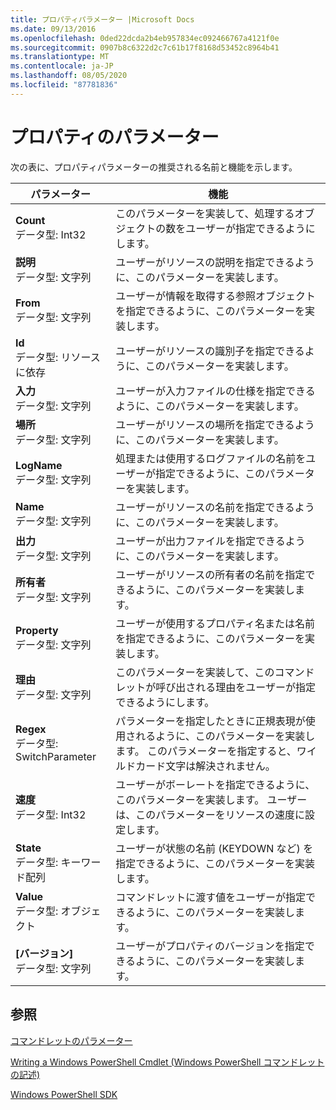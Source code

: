 ```yaml
---
title: プロパティパラメーター |Microsoft Docs
ms.date: 09/13/2016
ms.openlocfilehash: 0ded22dcda2b4eb957834ec092466767a4121f0e
ms.sourcegitcommit: 0907b8c6322d2c7c61b17f8168d53452c8964b41
ms.translationtype: MT
ms.contentlocale: ja-JP
ms.lasthandoff: 08/05/2020
ms.locfileid: "87781836"
---
```

# <a name="property-parameters"></a>プロパティのパラメーター

次の表に、プロパティパラメーターの推奨される名前と機能を示します。

|パラメーター|機能|
|---|---|
|**Count**<br>データ型: Int32|このパラメーターを実装して、処理するオブジェクトの数をユーザーが指定できるようにします。|
|**説明**<br>データ型: 文字列|ユーザーがリソースの説明を指定できるように、このパラメーターを実装します。|
|**From**<br>データ型: 文字列|ユーザーが情報を取得する参照オブジェクトを指定できるように、このパラメーターを実装します。|
|**Id**<br>データ型: リソースに依存|ユーザーがリソースの識別子を指定できるように、このパラメーターを実装します。|
|**入力**<br>データ型: 文字列|ユーザーが入力ファイルの仕様を指定できるように、このパラメーターを実装します。|
|**場所**<br>データ型: 文字列|ユーザーがリソースの場所を指定できるように、このパラメーターを実装します。|
|**LogName**<br>データ型: 文字列|処理または使用するログファイルの名前をユーザーが指定できるように、このパラメーターを実装します。|
|**Name**<br>データ型: 文字列|ユーザーがリソースの名前を指定できるように、このパラメーターを実装します。|
|**出力**<br>データ型: 文字列|ユーザーが出力ファイルを指定できるように、このパラメーターを実装します。|
|**所有者**<br>データ型: 文字列|ユーザーがリソースの所有者の名前を指定できるように、このパラメーターを実装します。|
|**Property**<br>データ型: 文字列|ユーザーが使用するプロパティ名または名前を指定できるように、このパラメーターを実装します。|
|**理由**<br>データ型: 文字列|このパラメーターを実装して、このコマンドレットが呼び出される理由をユーザーが指定できるようにします。|
|**Regex**<br>データ型: SwitchParameter|パラメーターを指定したときに正規表現が使用されるように、このパラメーターを実装します。 このパラメーターを指定すると、ワイルドカード文字は解決されません。|
|**速度**<br>データ型: Int32|ユーザーがボーレートを指定できるように、このパラメーターを実装します。 ユーザーは、このパラメーターをリソースの速度に設定します。|
|**State**<br>データ型: キーワード配列|ユーザーが状態の名前 (KEYDOWN など) を指定できるように、このパラメーターを実装します。|
|**Value**<br>データ型: オブジェクト|コマンドレットに渡す値をユーザーが指定できるように、このパラメーターを実装します。|
|**[バージョン]**<br>データ型: 文字列|ユーザーがプロパティのバージョンを指定できるように、このパラメーターを実装します。|

## <a name="see-also"></a>参照

[コマンドレットのパラメーター](./cmdlet-parameters.md)

[Writing a Windows PowerShell Cmdlet (Windows PowerShell コマンドレットの記述)](./writing-a-windows-powershell-cmdlet.md)

[Windows PowerShell SDK](../windows-powershell-reference.md)

